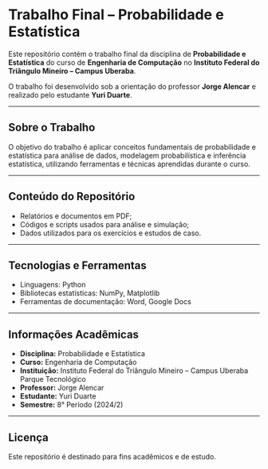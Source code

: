 # Trabalho Final – Probabilidade e Estatística

Este repositório contém o trabalho final da disciplina de **Probabilidade e Estatística** do curso de **Engenharia de Computação** no **Instituto Federal do Triângulo Mineiro – Campus Uberaba**.

O trabalho foi desenvolvido sob a orientação do professor **Jorge Alencar** e realizado pelo estudante **Yuri Duarte**.

---

## Sobre o Trabalho

O objetivo do trabalho é aplicar conceitos fundamentais de probabilidade e estatística para análise de dados, modelagem probabilística e inferência estatística, utilizando ferramentas e técnicas aprendidas durante o curso.

---

## Conteúdo do Repositório

- Relatórios e documentos em PDF;
- Códigos e scripts usados para análise e simulação;
- Dados utilizados para os exercícios e estudos de caso.

---

## Tecnologias e Ferramentas

- Linguagens: Python
- Bibliotecas estatísticas: NumPy, Matplotlib
- Ferramentas de documentação: Word, Google Docs

---

## Informações Acadêmicas

- **Disciplina:** Probabilidade e Estatística  
- **Curso:** Engenharia de Computação  
- **Instituição:** Instituto Federal do Triângulo Mineiro – Campus Uberaba Parque Tecnológico
- **Professor:** Jorge Alencar  
- **Estudante:** Yuri Duarte  
- **Semestre:** 8° Período (2024/2)

---

## Licença

Este repositório é destinado para fins acadêmicos e de estudo.
